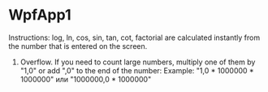 # WpfApp1

Instructions:
log, ln, cos, sin, tan, cot, factorial are calculated instantly from the number that is entered on the screen.


1. Overflow. If you need to count large numbers, multiply one of them by "1,0" or add ",0" to the end of the number:
Example: "1,0 * 1000000 * 1000000" или "1000000,0 * 1000000"

